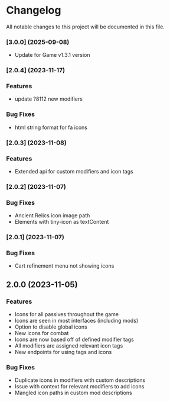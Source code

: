 # Changelog

All notable changes to this project will be documented in this file.

### [3.0.0] (2025-09-08)

* Update for Game v1.3.1 version

### [2.0.4] (2023-11-17)


### Features

* update ?8112 new modifiers 


### Bug Fixes

* html string format for fa icons 

### [2.0.3] (2023-11-08)

### Features

- Extended api for custom modifiers and icon tags 

### [2.0.2] (2023-11-07)

### Bug Fixes

- Ancient Relics icon image path 
- Elements with tiny-icon as textContent 

### [2.0.1] (2023-11-07)

### Bug Fixes

- Cart refinement menu not showing icons 

## 2.0.0 (2023-11-05)

### Features

- Icons for all passives throughout the game 
- Icons are seen in most interfaces (including mods)
- Option to disable global icons
- New icons for combat 
- Icons are now based off of defined modifier tags 
- All modifiers are assigned relevant icon tags 
- New endpoints for using tags and icons 

### Bug Fixes

- Duplicate icons in modifiers with custom descriptions 
- Issue with context for relevant modifiers to add icons 
- Mangled icon paths in custom mod descriptions 
